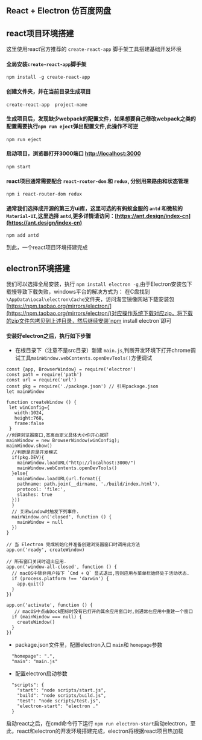 ## React + Electron 仿百度网盘

## react项目环境搭建

这里使用react官方推荐的 `create-react-app` 脚手架工具搭建基础开发环境

#### 全局安装`create-react-app`脚手架
`npm install -g create-react-app`

#### 创建文件夹，并在当前目录生成项目
`create-react-app  project-name` 

#### 生成项目后，发现缺少webpack的配置文件，如果想要自己修改webpack之类的配置需要执行`npm run eject`弹出配置文件,此操作不可逆
`npm run eject`

#### 启动项目，浏览器打开3000端口 [http://localhost:3000](http://localhost:3000)
`npm start`

#### react项目通常需要配合 `react-router-dom` 和 `redux`, 分别用来路由和状态管理
`npm i react-router-dom redux`

#### 通常我们选择成开源的第三方ui库，这里可选的有蚂蚁金服的 `antd` 和微软的  `Material-UI`,这里选择 `antd`,更多详情请访问：[https://ant.design/index-cn](https://ant.design/index-cn)
`npm add antd`

到此，一个react项目环境搭建完成


## electron环境搭建

我们可以选择全局安装，执行 `npm install electron -g`,由于Electron安装包下载慢导致下载失败，windows平台的解决方式为：
在C盘找到 `\AppData\Local\electron\Cache`文件夹，访问淘宝镜像网站下载安装包 [https://npm.taobao.org/mirrors/electron/](https://npm.taobao.org/mirrors/electron/)对应操作系统下载对应zip，将下载的zip文件包拷贝到上述目录，然后继续安装`npm install electron`即可

#### 安装好electron之后，执行如下步骤

* 在根目录下（注意不是src目录）新建 `main.js`,判断开发环境下打开chrome调试工具`mainWindow.webContents.openDevTools()`方便调试
```
const {app, BrowserWindow} = require('electron')
const path = require('path')
const url = require('url')
const pkg = require('./package.json') // 引用package.json
let mainWindow

function createWindow () {
 let winConfig={
   width:1024,
   height:768,
   frame:false
 } 
//创建浏览器窗口,宽高自定义具体大小你开心就好
mainWindow = new BrowserWindow(winConfig);
mainWindow.show()
  //判断是否是开发模式
  if(pkg.DEV){
    mainWindow.loadURL("http://localhost:3000/")
    mainWindow.webContents.openDevTools()
  }else{
    mainWindow.loadURL(url.format({
    pathname: path.join(__dirname, './build/index.html'),
    protocol: 'file:',
    slashes: true
  }))
  }
  // 关闭window时触发下列事件.
  mainWindow.on('closed', function () {
    mainWindow = null
  })
}

// 当 Electron 完成初始化并准备创建浏览器窗口时调用此方法
app.on('ready', createWindow)

// 所有窗口关闭时退出应用.
app.on('window-all-closed', function () {
  // macOS中除非用户按下 `Cmd + Q` 显式退出,否则应用与菜单栏始终处于活动状态.
  if (process.platform !== 'darwin') {
    app.quit()
  }
})

app.on('activate', function () {
   // macOS中点击Dock图标时没有已打开的其余应用窗口时,则通常在应用中重建一个窗口
  if (mainWindow === null) {
    createWindow()
  }
})
```
* package.json文件里，配置electron入口  `main`和 `homepage`参数
```
  "homepage": ".",
  "main": "main.js"
``` 
* 配置electron启动参数 
```
  "scripts": {
    "start": "node scripts/start.js",
    "build": "node scripts/build.js",
    "test": "node scripts/test.js",
    "electron-start": "electron ."
  }
```
启动react之后，在cmd命令行下运行 `npm run electron-start`启动electron，至此，react和electron的开发环境搭建完成，electron将根据react项目热加载